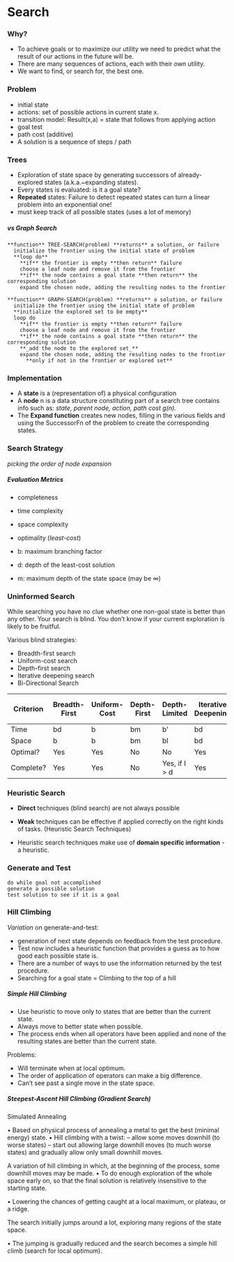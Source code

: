 # Search

### Why?

* To achieve goals or to maximize our utility we need to predict what the result of our actions in the future will be.
* There are many sequences of actions, each with their own utility.
* We want to find, or search for, the best one.

### Problem

* initial state
* actions: set of possible actions in current state x.
* transition model: Result(x,a) = state that follows from applying action
* goal test
* path cost (additive)
* A solution is a sequence of steps / path

### Trees

* Exploration of state space by generating successors of already-explored states (a.k.a.~expanding states).
* Every states is evaluated: is it a goal state?
* **Repeated** states: Failure to detect repeated states can turn a linear problem into an exponential one!
* must keep track of all possible states (uses a lot of memory)

##### vs Graph Search

```
**function** TREE-SEARCH(problem) **returns** a solution, or failure
  initialize the frontier using the initial state of problem
  **loop do**
    **if** the frontier is empty **then return** failure
    choose a leaf node and remove it from the frontier
    **if** the node contains a goal state **then return** the corresponding solution
    expand the chosen node, adding the resulting nodes to the frontier

**function** GRAPH-SEARCH(problem) **returns** a solution, or failure
  initialize the frontier using the initial state of problem
  **initialize the explored set to be empty**
  loop do
    **if** the frontier is empty **then return** failure
    choose a leaf node and remove it from the frontier
    **if** the node contains a goal state **then return** the corresponding solution
    **_add the node to the explored set_**
    expand the chosen node, adding the resulting nodes to the frontier
      **only if not in the frontier or explored set**
```

### Implementation

* A **state** is a (representation of) a physical configuration
* A **node** n is a data structure constituting part of a search tree contains info such as: _state, parent node, action, path cost g(n)._
* The **Expand function** creates new nodes, filling in the various fields and using the SuccessorFn of the problem to create the corresponding states.

### Search Strategy 

_picking the order of node expansion_

##### Evaluation Metrics

* completeness
* time complexity
* space complexity
* optimality (_least-cost_)

* b: maximum branching factor
* d: depth of the least-cost solution
* m: maximum depth of the state space (may be ∞)

### Uninformed Search

While searching you have no clue whether one non-goal state is better than any other. Your search is blind. You don’t know if your current exploration is likely to be fruitful.

Various blind strategies:

* Breadth-first search
* Uniform-cost search
* Depth-first search
* Iterative deepening search
* Bi-Directional Search

| Criterion | Breadth- First | Uniform- Cost | Depth- First | Depth- Limited | Iterative Deepening | Bidirectional (if applicable) |
|---|---|---|---|---|---|---|
| Time | bd | b | bm | b' | bd | 64n |
| Space | b | b | bm | bl | bd | ber |
| Optimal? | Yes | Yes | No | No | Yes | Yes |
| Complete? | Yes | Yes | No | Yes, if I > d | Yes | Yes |

### Heuristic Search

* **Direct** techniques (blind search) are not always possible
* **Weak** techniques can be effective if applied correctly on the right kinds of tasks. (Heuristic Search Techniques)

* Heuristic search techniques make use of **domain specific information** - a heuristic.

### Generate and Test

```
do while goal not accomplished
generate a possible solution
test solution to see if it is a goal
```

### Hill Climbing

_Variation_ on generate-and-test:

* generation of next state depends on feedback from the test procedure.
* Test now includes a heuristic function that provides a guess as to how good each possible state is.
* There are a number of ways to use the information returned by the test procedure.
* Searching for a goal state = Climbing to the top of a hill

##### Simple Hill Climbing

* Use heuristic to move only to states that are better than the current state.
* Always move to better state when possible.
* The process ends when all operators have been applied and none of the resulting states are better than the current state.

Problems:

* Will terminate when at local optimum.
* The order of application of operators can make a big difference.
* Can’t see past a single move in the state space.

##### Steepest-Ascent Hill Climbing (Gradient Search)

Simulated Annealing

• Based on physical process of annealing a
metal to get the best (minimal energy) state.
• Hill climbing with a twist:
– allow some moves downhill (to worse states)
– start out allowing large downhill moves (to
much worse states) and gradually allow only
small downhill moves.

A variation of hill climbing in which, at the
beginning of the process, some downhill
moves may be made. • To do enough exploration of the whole
space early on, so that the final solution is
relatively insensitive to the starting state.

• Lowering the chances of getting caught at a
local maximum, or plateau, or a ridge.

The search initially jumps around a lot,
exploring many regions of the state space.

• The jumping is gradually reduced and the
search becomes a simple hill climb (search
for local optimum).

